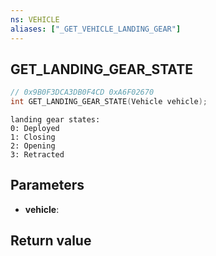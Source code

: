 ```yaml
---
ns: VEHICLE
aliases: ["_GET_VEHICLE_LANDING_GEAR"]
---
```

## GET_LANDING_GEAR_STATE

```c
// 0x9B0F3DCA3DB0F4CD 0xA6F02670
int GET_LANDING_GEAR_STATE(Vehicle vehicle);
```

```
landing gear states:  
0: Deployed  
1: Closing  
2: Opening  
3: Retracted  
```

## Parameters
* **vehicle**: 

## Return value
